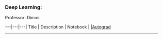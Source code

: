 ### Deep Learning:
Professor: Dimos 

---|---|---|
Title | Description | Notebook
| |[Autograd](https://colab.research.google.com/drive/1x9SUllq0lKdcq-gc9pZVSjuJFiserbhz?usp=sharing)

---
